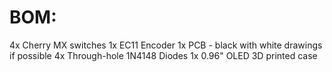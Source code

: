# BOM:
4x Cherry MX switches
1x EC11 Encoder
1x PCB - black with white drawings if possible
4x Through-hole 1N4148 Diodes
1x 0.96" OLED
3D printed case
